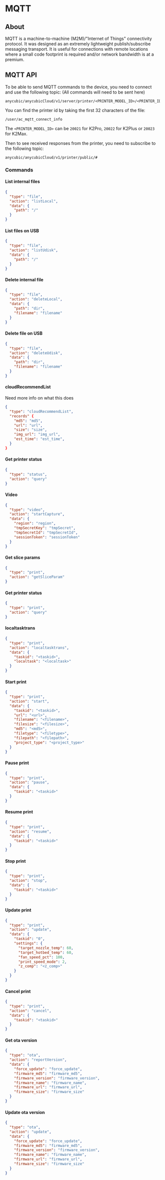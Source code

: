 # MQTT

## About

MQTT is a machine-to-machine (M2M)/"Internet of Things" connectivity protocol. It was designed as an extremely lightweight publish/subscribe messaging transport. It is useful for connections with remote locations where a small code footprint is required and/or network bandwidth is at a premium.

## MQTT API

To be able to send MQTT commands to the device, you need to connect and use the following topic:
(All commands will need to be sent here)

```
anycubic/anycubicCloud/v1/server/printer/<PRINTER_MODEL_ID>/<PRINTER_ID>/response
```

You can find the printer id by taking the first 32 characters of the file:

```
/user/ac_mqtt_connect_info
```

The `<PRINTER_MODEL_ID>` can be `20021` for K2Pro, `20022` for K2Plus or `20023` for K2Max.

Then to see received responses from the printer, you need to subscribe to the following topic:

```
anycubic/anycubicCloud/v1/printer/public/#
```

### Commands

#### List internal files

```json
{
  "type": "file",
  "action": "listLocal",
  "data": {
    "path": "/"
  }
}
```

#### List files on USB

```json
{
  "type": "file",
  "action": "listUdisk",
  "data": {
    "path": "/"
  }
}
```

#### Delete internal file

```json
{
  "type": "file",
  "action": "deleteLocal",
  "data": {
    "path": "dir",
    "filename": "filename"
  }
}
```

#### Delete file on USB

```json
{
  "type": "file",
  "action": "deleteUdisk",
  "data": {
    "path": "dir",
    "filename": "filename"
  }
}
```

#### cloudRecommendList

Need more info on what this does

```json
{
  "type": "cloudRecommendList",
  "records" {
    "md5": "md5",
    "url": "url",
    "size": "size",
    "img_url": "img_url",
    "est_time": "est_time",
  }
}
```

#### Get printer status

```json
{
  "type": "status",
  "action": "query"
}
```

#### Video

```json
{
  "type": "video",
  "action": "startCapture",
  "data": {
    "region": "region",
    "tmpSecretKey": "tmpSecret",
    "tmpSecretId": "tmpSecretId",
    "sessionToken": "sessionToken"
  }
}
```

#### Get slice params

```json
{
  "type": "print",
  "action": "getSliceParam"
}
```

#### Get printer status

```json
{
  "type": "print",
  "action": "query"
}
```

#### localtasktrans

```json
{
  "type": "print",
  "action": "localtasktrans",
  "data": {
    "taskid": "<taskid>",
    "localtask": "<localtask>"
  }
}
```

#### Start print

```json
{
  "type": "print",
  "action": "start",
  "data": {
    "taskid": "<taskid>",
    "url": "<url>",
    "filename": "<filename>",
    "filesize": "<filesize>",
    "md5": "<md5>",
    "filetype": "<filetype>",
    "filepath": "<filepath>",
    "project_type": "<project_type>"
  }
}
```

#### Pause print

```json
{
  "type": "print",
  "action": "pause",
  "data": {
    "taskid": "<taskid>"
  }
}
```

#### Resume print

```json
{
  "type": "print",
  "action": "resume",
  "data": {
    "taskid": "<taskid>"
  }
}
```

#### Stop print

```json
{
  "type": "print",
  "action": "stop",
  "data": {
    "taskid": "<taskid>"
  }
}
```

#### Update print

```json
{
  "type": "print",
  "action": "update",
  "data": {
    "taskid": "0",
    "settings": {
      "target_nozzle_temp": 60,
      "target_hotbed_temp": 60,
      "fan_speed_pct": 100,
      "print_speed_mode": 2,
      "z_comp": "<z_comp>"
    }
  }
}
```

#### Cancel print

```json
{
  "type": "print",
  "action": "cancel",
  "data": {
    "taskid": "<taskid>"
  }
}
```

#### Get ota version

```json
{
  "type": "ota",
  "action": "reportVersion",
  "data": {
    "force_update": "force_update",
    "firmware_md5": "firmware_md5",
    "firmware_version": "firmware_version",
    "firmware_name": "firmware_name",
    "firmware_url": "firmware_url",
    "firmware_size": "firmware_size"
  }
}
```

#### Update ota version

```json
{
  "type": "ota",
  "action": "update",
  "data": {
    "force_update": "force_update",
    "firmware_md5": "firmware_md5",
    "firmware_version": "firmware_version",
    "firmware_name": "firmware_name",
    "firmware_url": "firmware_url",
    "firmware_size": "firmware_size"
  }
}
```
